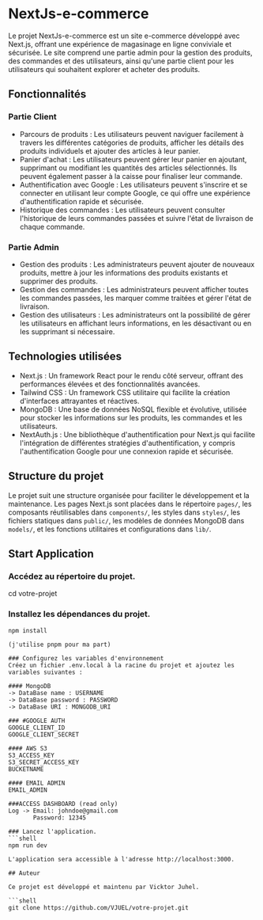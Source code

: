 # NextJs-e-commerce

Le projet NextJs-e-commerce est un site e-commerce développé avec Next.js, offrant une expérience de magasinage en ligne conviviale et sécurisée.
Le site comprend une partie admin pour la gestion des produits, des commandes et des utilisateurs, ainsi qu'une partie client pour les utilisateurs qui souhaitent explorer et acheter des produits.

## Fonctionnalités

### Partie Client

- Parcours de produits : Les utilisateurs peuvent naviguer facilement à travers les différentes catégories de produits, afficher les détails des produits individuels et ajouter des articles à leur panier.
- Panier d'achat : Les utilisateurs peuvent gérer leur panier en ajoutant, supprimant ou modifiant les quantités des articles sélectionnés. Ils peuvent également passer à la caisse pour finaliser leur commande.
- Authentification avec Google : Les utilisateurs peuvent s'inscrire et se connecter en utilisant leur compte Google, ce qui offre une expérience d'authentification rapide et sécurisée.
- Historique des commandes : Les utilisateurs peuvent consulter l'historique de leurs commandes passées et suivre l'état de livraison de chaque commande.

### Partie Admin

- Gestion des produits : Les administrateurs peuvent ajouter de nouveaux produits, mettre à jour les informations des produits existants et supprimer des produits.
- Gestion des commandes : Les administrateurs peuvent afficher toutes les commandes passées, les marquer comme traitées et gérer l'état de livraison.
- Gestion des utilisateurs : Les administrateurs ont la possibilité de gérer les utilisateurs en affichant leurs informations, en les désactivant ou en les supprimant si nécessaire.

## Technologies utilisées

- Next.js : Un framework React pour le rendu côté serveur, offrant des performances élevées et des fonctionnalités avancées.
- Tailwind CSS : Un framework CSS utilitaire qui facilite la création d'interfaces attrayantes et réactives.
- MongoDB : Une base de données NoSQL flexible et évolutive, utilisée pour stocker les informations sur les produits, les commandes et les utilisateurs.
- NextAuth.js : Une bibliothèque d'authentification pour Next.js qui facilite l'intégration de différentes stratégies d'authentification, y compris l'authentification Google pour une connexion rapide et sécurisée.

## Structure du projet

Le projet suit une structure organisée pour faciliter le développement et la maintenance. Les pages Next.js sont placées dans le répertoire `pages/`, les composants réutilisables dans `components/`, les styles dans `styles/`, les fichiers statiques dans `public/`, les modèles de données MongoDB dans `models/`, et les fonctions utilitaires et configurations dans `lib/`.

## Start Application

### Accédez au répertoire du projet.

cd votre-projet

### Installez les dépendances du projet.

````shell
npm install

(j'utilise pnpm pour ma part)

### Configurez les variables d'environnement
Créez un fichier .env.local à la racine du projet et ajoutez les variables suivantes :

#### MongoDB
-> DataBase name : USERNAME
-> DataBase password : PASSWORD
-> DataBase URI : MONGODB_URI

### #GOOGLE AUTH
GOOGLE_CLIENT_ID
GOOGLE_CLIENT_SECRET

#### AWS S3
S3_ACCESS_KEY
S3_SECRET_ACCESS_KEY
BUCKETNAME

#### EMAIL ADMIN
EMAIL_ADMIN

###ACCESS DASHBOARD (read only)
Log -> Email: johndoe@gmail.com
       Password: 12345

### Lancez l'application.
```shell
npm run dev

L'application sera accessible à l'adresse http://localhost:3000.

## Auteur

Ce projet est développé et maintenu par Vicktor Juhel.

```shell
git clone https://github.com/VJUEL/votre-projet.git
````
